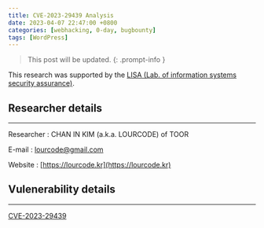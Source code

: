 ```yaml
---
title: CVE-2023-29439 Analysis
date: 2023-04-07 22:47:00 +0800
categories: [webhacking, 0-day, bugbounty]
tags: [WordPress]
---
```


> This post will be updated.
{: .prompt-info }

This research was supported by the [LISA (Lab. of information systems
security assurance)](https://www.schlisa.com/).

## Researcher details
---

Researcher : CHAN IN KIM (a.k.a. LOURCODE) of TOOR

E-mail : lourcode@gmail.com

Website : [https://lourcode.kr](https://lourcode.kr)

## Vulenerability details
---

[CVE-2023-29439](https://cve.mitre.org/cgi-bin/cvename.cgi?name=CVE-2023-29439)